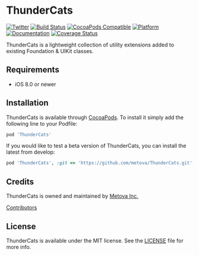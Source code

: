 # ThunderCats

[![Twitter](https://img.shields.io/badge/twitter-@Metova-3CAC84.svg)](http://twitter.com/metova)
[![Build Status](https://travis-ci.org/metova/thundercats.svg)](https://travis-ci.org/metova/thundercats)
[![CocoaPods Compatible](https://img.shields.io/cocoapods/v/thundercats.svg)](https://img.shields.io/cocoapods/v/thundercats.svg)
[![Platform](https://img.shields.io/cocoapods/p/thundercats.svg?style=flat)](http://cocoadocs.org/docsets/thundercats)
[![Documentation](https://img.shields.io/cocoapods/metrics/doc-percent/thundercats.svg)](http://cocoadocs.org/docsets/thundercats/)
[![Coverage Status](https://coveralls.io/repos/github/metova/thundercats/badge.svg?branch=master)](https://coveralls.io/github/metova/thundercats?branch=master)

ThunderCats is a lightweight collection of utility extensions added to existing Foundation & UIKit classes.

## Requirements

- iOS 8.0 or newer

## Installation

ThunderCats is available through [CocoaPods](http://cocoapods.org). To install it simply add the following line to your Podfile:

```ruby
pod 'ThunderCats'
```

If you would like to test a beta version of ThunderCats, you can install the latest from develop:

```ruby
pod 'ThunderCats', :git => 'https://github.com/metova/ThunderCats.git', :branch => 'develop'
```


## Credits

ThunderCats is owned and maintained by [Metova Inc.](https://metova.com)

[Contributors](https://github.com/Metova/ThunderCats/graphs/contributors)

## License

ThunderCats is available under the MIT license. See the [LICENSE](LICENSE) file for more info.

